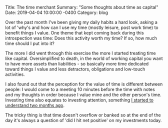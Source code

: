 Title:  The time merchant
Summary: "Some thoughts about time as capital"
Date:   2019-04-04 10:00:00 -0400
Category: blog


Over the past month I've been giving my daily habits a hard look, asking a lot of 'why's and how can I use my time (mostly leisure, post work time) to benefit things I value.  One theme that kept coming back during this introspection was time: Does this activity worth my time? If so, how much time should I put into it?

The more I did went through this exercise the more I started treating time like capital. Oversimplified to death, in the world of working capital you want to have more assets than liabilities - so basically more time dedicated toward things I value and less detractors, obligations and low-touch activities.

I also found out that the perception for the value of time is different between people: I would come to a meeting 10 minutes before the time with notes and my thoughts in order because I value mine and the other person's time. Investing time also equates to investing attention, something [I started to understand two months ago](https://slashproject.co/200words/2019/01/16/reclaiming-energy.html).

The tricky thing is that time doesn't overflow or banked so at the end of the day it's always a question of 'did I hit net positive' on my investments today.
